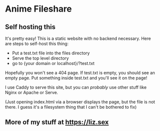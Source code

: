 # Anime Fileshare
## Self hosting this
It's pretty easy! This is a static website with no backend necessary.
Here are steps to self-host this thing:
- Put a test.txt file into the files directory
- Serve the top level directory
- go to {your domain or localhost}/?test.txt

Hopefully you won't see a 404 page. If test.txt is empty, you should see an empty page. Put something inside test.txt and you'll see it on the page!

I use Caddy to serve this site, but you can *probably* use other stuff like Nginx or Apache or Serve.

(Just opening index.html via a browser displays the page, but the file is not there. I guess it's a filesystem thing that I can't be bothered to fix)

## More of my stuff at https://liz.sex